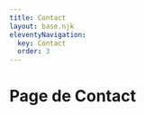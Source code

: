 ```yaml
---
title: Contact
layout: base.njk
eleventyNavigation:
  key: Contact
  order: 3
---
```


# Page de Contact

